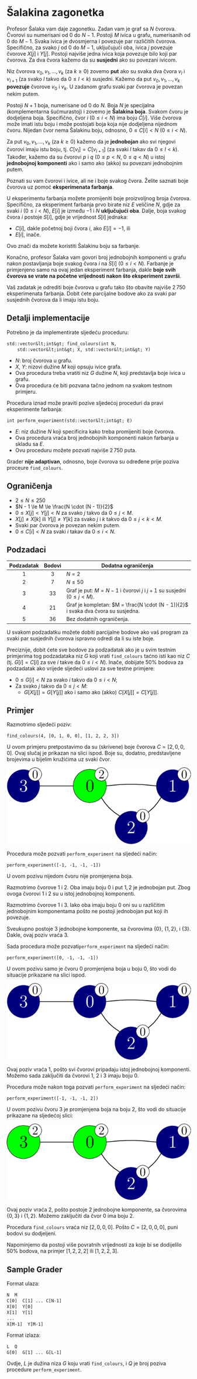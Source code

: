 # Šalakina zagonetka

Profesor Šalaka vam daje zagonetku.
Zadan vam je graf sa $N$ čvorova.
Čvorovi su numerisani od $0$ do $N-1$.
Postoji $M$ ivica u grafu, numerisanih od $0$ do $M-1$.
Svaka ivica je dvosmjerna i povezuje par različitih čvorova.
Specifično, za svako $j$ od $0$ do $M - 1$, uključujući oba,
 ivica $j$ povezuje čvorove $X[j]$ i $Y[j]$.
Postoji najviše jedna ivica koja povezuje bilo koji par čvorova.
Za dva čvora kažemo da su **susjedni** ako su povezani ivicom.

Niz čvorova $v_0, v_1, \ldots, v_k$ (za $k \ge 0$)
 zovemo **put**
 ako su svaka dva čvora $v_l$ i $v_{l+1}$
 (za svako $l$ takvo da $0 \le l \lt k$)
 susjedni.
Kažemo da put $v_0, v_1, \ldots, v_k$ **povezuje** čvorove $v_0$ i $v_k$.
U zadanom grafu svaki par čvorova je povezan nekim putem.

Postoji $N+1$ boja, numerisane od $0$ do $N$.
Boja $N$ je specijalna (komplementarna šućmurastoj) i zovemo je **Šalakina boja**.
Svakom čvoru je dodjeljena boja.
Specifično, čvor $i$ ($0 \le i \lt N$) ima boju $C[i]$.
Više čvorova može imati istu boju i može postojati boja koja nije dodjeljena nijednom čvoru.
Nijedan čvor nema Šalakinu boju, odnosno, $0 \le C[i] \lt N$ ($0 \le i \lt N$).

Za put $v_0, v_1, \ldots, v_k$ (za $k \ge 0$)
 kažemo da je **jednobojan**
 ako svi njegovi čvorovi imaju istu boju,
 tj. $C[v_l] = C[v_{l+1}]$ (za svaki $l$ takav da $0 \le l \lt k$).
Također, kažemo da su čvorovi $p$ i $q$ ($0 \le p \lt N$, $0 \le q \lt N$)
 u istoj **jednobojnoj komponenti** ako i samo ako (akko) su povezani jednobojnim putem.

Poznati su vam čvorovi i ivice, ali ne i boje svakog čvora.
Želite saznati boje čvorova uz pomoć **eksperimenata farbanja**.

U eksperimentu farbanja možete promijeniti boje proizvoljnog broja čvorova.
Specifično, za eksperiment farbanja prvo birate niz $E$ veličine $N$,
 gdje za svaki $i$ ($0 \le i \lt N$),
 $E[i]$ je između $-1$ i $N$ **uključujući oba**.
Dalje, boja svakog čvora $i$ postoje $S[i]$, gdje je vrijednost $S[i]$ jednaka:
* $C[i]$, dakle početnoj boji čvora $i$, ako $E[i] = -1$, ili
* $E[i]$, inače.

Ovo znači da možete koristiti Šalakinu boju sa farbanje.

Konačno, profesor Šalaka vam govori broj jednobojnih komponenti u grafu nakon postavljanja boje svakog čvora $i$ na $S[i]$ ($0 \le i \lt N$).
Farbanje je primjenjeno samo na ovaj jedan eksperiment farbanja, dakle **boje svih čvorova se vrate na početne vrijednosti nakon što eksperiment završi**.

Vaš zadatak je odrediti boje čvorova u grafu tako što obavite najviše $2\,750$ eksperimenata farbanja.
Dobit ćete parcijalne bodove ako za svaki par susjednih čvorova da li imaju istu boju.

## Detalji implementacije

Potrebno je da implementirate sljedeću proceduru:

```
std::vector&lt;int&gt; find_colours(int N,
    std::vector&lt;int&gt; X, std::vector&lt;int&gt; Y)
```

* $N$: broj čvorova u grafu.
* $X$, $Y$: nizovi dužine $M$ koji opsuju ivice grafa.
* Ova procedura treba vratiti niz $G$ dužine $N$,
   koji predstavlja boje ivica u grafu.
* Ova procedura će biti pozvana tačno jednom na svakom testnom primjeru.

Procedura iznad može praviti pozive sljedećoj proceduri da pravi eksperimente farbanja:
```
int perform_experiment(std::vector&lt;int&gt; E)
```

* $E$: niz dužine $N$ koji specificira kako treba promijeniti boje čvorova.
* Ova procedura vraća broj jednobojnih komponenti nakon farbanja u skladu sa $E$.
* Ovu proceduru možete pozvati najviše $2\,750$ puta.

Grader **nije adaptivan**, odnosno, boje čvorova su određene prije poziva proceure `find_colours`.

## Ograničenja

* $2 \le N \le 250$
* $N - 1 \le M \le \frac{N \cdot (N - 1)}{2}$
* $0 \le X[j] \lt Y[j] \lt N$ za svako $j$ takvo da $0 \le j \lt M$.
* $X[j] \neq X[k]$ ili $Y[j] \neq Y[k]$
   za svako $j$ i $k$ takvo da $0 \le j \lt k \lt M$.
* Svaki par čvorova je povezan nekim putem.
* $0 \le C[i] \lt N$ za svaki $i$ takav da $0 \le i \lt N$.

## Podzadaci

| Podzadatak | Bodovi  | Dodatna ograničenja |
| :-----: | :----: | ---------------------- |
| 1       | $3$    | $N = 2$
| 2       | $7$    | $N \le 50$
| 3       | $33$   | Graf je put: $M = N - 1$ i čvorovi $j$ i $j+1$ su susjedni ($0 \leq j < M$).
| 4       | $21$   | Graf je kompletan: $M = \frac{N \cdot (N - 1)}{2}$ i svaka dva čvora su susjedna.
| 5       | $36$   | Bez dodatnih ograničenja.

U svakom podzadatku možete dobiti parcijalne bodove
 ako vaš program za svaki par susjednih čvorova ispravno odredi da li su iste boje.

Preciznije, dobit ćete sve bodove za podzadatak ako je u svim testnim primjerima tog podzadataka niz $G$ koji vrati `find_colours` taćno isti kao niz $C$
 (tj. $G[i] = C[i]$
 za sve $i$ takve da $0 \le i \lt N$).
Inače,
 dobijate $50\%$ bodova za podzadatak ako vrijede sljedeći uslovi za sve testne primjere:
* $0 \le G[i] \lt N$
   za svako $i$ takvo da $0 \le i \lt N$;
* Za svako $j$ takvo da $0 \le j \lt M$:
  * $G[X[j]] = G[Y[j]]$ ako i samo ako (akko) $C[X[j]] = C[Y[j]]$.

## Primjer

Razmotrimo sljedeći poziv:

```
find_colours(4, [0, 1, 0, 0], [1, 2, 2, 3])
```

U ovom primjeru pretpostavimo da su (skrivene) boje čvorova $C = [2, 0, 0, 0]$.
Ovaj slučaj je prikazan na slici ispod.
Boje su, dodatno, predstavljene brojevima u bijelim kružićima uz svaki čvor.

![example.png](sphinx_example.png "230")

Procedura može pozvati `perform_experiment` na sljedeći način:

```
perform_experiment([-1, -1, -1, -1])
```

U ovom pozivu nijedom čvoru nije promjenjena boja.

Razmotrimo čvorove $1$ i $2$.
Oba imaju boju $0$ i put $1, 2$ je jednobojan put.
Zbog ovoga čvorovi $1$ i $2$ su u istoj jednobojnoj komponenti.

Razmotrimo čvorove $1$ i $3$.
Iako oba imaju boju $0$ oni su u različitim jednobojnim komponentama pošto ne postoji jednobojan put koji ih povezuje.

Sveukupno postoje $3$ jednobojne komponente, sa čvorovima $\{0\}$, $\{1, 2\}$, i $\{3\}$.
Dakle, ovaj poziv vraća $3$.

Sada procedura može pozvati`perform_experiment` na sljedeći način:

```
perform_experiment([0, -1, -1, -1])
```

U ovom pozivu samo je čvoru $0$ promjenjena boja u boju $0$,
 što vodi do situacije prikazane na slici ispod.

![example.png](sphinx_order1.png "230")

Ovaj poziv vraća $1$, pošto svi čvorovi pripadaju istoj jednobojnoj komponenti.
Možemo sada zaključiti da čvorovi $1$, $2$ i $3$ imaju boju $0$.

Procedura može nakon toga pozvati `perform_experiment` na sljedeći način:

```
perform_experiment([-1, -1, -1, 2])
```

U ovom pozivu čvoru $3$ je promjenjena boja na boju $2$,
 što vodi do situacije prikazane na sljedećoj slici:

![example.png](sphinx_order2.png "230")

Ovaj poziv vraća $2$, pošto postoje $2$ jednobojne komponente,
 sa čvorovima $\{0, 3\}$ i $\{1, 2\}$. 
Možemo zaključiti da čvor $0$ ima boju $2$.

Procedura `find_colours` vraća niz $[2, 0, 0, 0]$.
Pošto $C = [2, 0, 0, 0]$, puni bodovi su dodjeljeni.

Napominjemo da postoji više povratnih vrijednosti za koje bi se dodijelilo $50\%$ bodova, na primjer $[1, 2, 2, 2]$ ili $[1, 2, 2, 3]$.

## Sample Grader

Format ulaza:

```
N  M
C[0]  C[1] ... C[N-1]
X[0]  Y[0]
X[1]  Y[1]
...
X[M-1]  Y[M-1]
```

Format izlaza:

```
L  Q
G[0]  G[1] ... G[L-1]
```

Ovdje, $L$ je dužina niza $G$ koju vrati `find_colours`,
 i $Q$ je broj poziva procedure `perform_experiment`.
